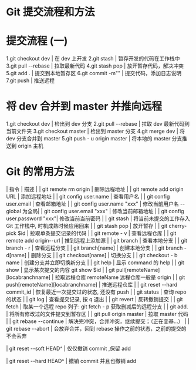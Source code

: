 # Git 提交流程和方法

# 提交流程 (一)

1.git checkout dev | 在 dev 上开发
2.git stash | 暂存开发的代码在工作栈中
3.git pull --rebase | 拉取最新代码
4.git stash pop | 放开暂存代码，解决冲突
5.git add . | 提交到本地暂存区
6.git commit -m"" | 提交代码，添加日志说明
7.git push | 推送远程

# 将 dev 合并到 master 并推向远程

1.git checkout dev | 检出到 dev 分支
2.git pull --rebase | 拉取 dev 最新代码到当前文件夹
3.git checkout master | 检出到 master 分支
4.git merge dev | 将 dev 分支合并到 master
5.git push - u origin master | 将本地的 master 分支推送到 origin 主机

# Git 的常用方法

| 指令 | 描述 |
| git remote rm origin | 删除远程地址 |
| git remote add origin URL | 添加远程地址 |
| git config user.name | 查看用户名 |
| git config user.email | 查看邮箱地址 |
| git config user.name "xxx" | 修改当前用户名 --global 为全局|
| git config user.email "xxx" | 修改当前邮箱地址 |
| git config user.password "xxx"| 修改当前当前密码 |
| git stash | 将当前未提交的工作存入 Git 工作栈中, 时机成熟时候应用回来 |
| git stash pop | 放开暂存 |
| git cherry-pick $id | 拉取单条提交记录的代码 |
| git remote - v | 查看远程仓库 |
| git remote add origin--url | 推到远程上添加源 |
| git branch | 查看本地分支 |
| git branch - r | 查看远程分支 |
| git branch[name] | 创建本地分支 |
| git branch - d[name] | 删除分支 |
| git checkout[name] | 切换分支 |
| git checkout - b name | 创建分支并立即切换新分支 |
| git help | 显示 command 的 help |
| git show | 显示某次提交的内容 git show \$id |
| git pull[remoteName][locabranchname] | 拉取远程仓库 remoteName 远程仓库一般是 origin |
| git push[remoteName][locabranchname] | 推送远程仓库 |
| git reset --hard commit_id | 恢复最近一次提交过的状态, 还没有 push |
| git status | 查询 repo 的状态 |
| git log | 查看提交记录, 按 q 退出 |
| git revert | 反转撤销提交 |
| git fetch | 取某一个远程 repo 列子: git fetch - p 获取删减后的远程分支 |
| git add. | 将所有修改过的文件提交到暂存区 |
| git pull origin master | 拉取 master 代码 |
| git rebase --continue | 解决完冲突，合并冲突，继续提交；（正在变基...） |
| git rebase --abort | 会放弃合并，回到 rebase 操作之前的状态，之前的提交的不会丢弃

| git reset --soft HEAD^ | 仅仅撤销 commit ,保留 add

| git reset --hard HEAD^ | 撤销 commit 并且也撤销 add
